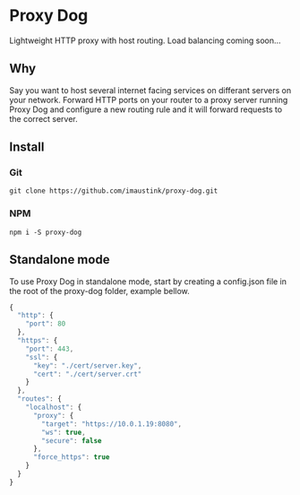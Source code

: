 # Proxy Dog
Lightweight HTTP proxy with host routing. Load balancing coming soon...
## Why
Say you want to host several internet facing services on differant servers on your network. Forward HTTP ports on your router to a proxy server running Proxy Dog and configure a new routing rule and it will forward requests to the correct server.
## Install
### Git
```git clone https://github.com/imaustink/proxy-dog.git```
### NPM
```npm i -S proxy-dog```

## Standalone mode
To use Proxy Dog in standalone mode, start by creating a config.json file in the root of the proxy-dog folder, example bellow.
```javascript
{
  "http": {
    "port": 80
  },
  "https": {
    "port": 443,
    "ssl": {
      "key": "./cert/server.key",
      "cert": "./cert/server.crt"
    }
  },
  "routes": {
    "localhost": {
      "proxy": {
        "target": "https://10.0.1.19:8080",
        "ws": true,
        "secure": false
      },
      "force_https": true
    }
  }
}
```
